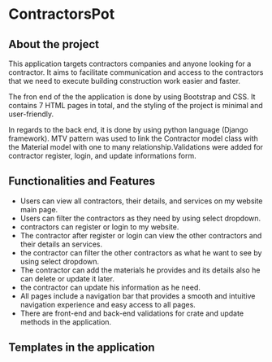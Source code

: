 # ContractorsPot
## About the project
This application targets contractors companies and anyone looking for a contractor. It aims to facilitate communication and access to the contractors that we need to execute building construction work easier and faster.

The fron end of the the application is done by using Bootstrap and CSS. It contains 7 HTML pages in total, and the styling of the project is minimal and user-friendly. 

In regards to the back end, it is done by using python language (Django framework). MTV pattern was used to link the Contractor model class with the Material model with one to many relationship.Validations were added for contractor register, login, and update informations form.

## Functionalities and Features
- Users can view all contractors, their details, and services on my website main page.
- Users can filter the contractors as they need by using select dropdown.
- contractors can register or login to my website.
- The contractor after register or login can view the other contractors and their details an services.
- the contractor can filter the other contractors as what he want to see by using select dropdown.
- The contractor can add the materials he provides and its details also he can delete or update it later.
- the contractor can update his information as he need.
- All pages include a navigation bar that provides a smooth and intuitive navigation experience and easy access to all pages.
- There are front-end and back-end validations for crate and update methods in the application.

## Templates in the application
